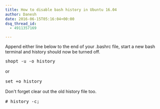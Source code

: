 ```yaml
---
title: How to disable bash history in Ubuntu 16.04
author: Danesh
date: 2016-06-15T05:16:04+00:00
dsq_thread_id:
  - 4911357169

---
```

Append either line below to the end of your .bashrc file, start a new bash terminal and history should now be turned off.

<pre class="toolbar:2 lang:default decode:true">shopt -u -o history
</pre>

<span style="line-height: 1.5;">or</span>

<pre class="toolbar:2 lang:default decode:true">set +o history
</pre>

<span style="line-height: 1.5;">Don't forget </span><span style="line-height: 1.5;">clear</span><span style="line-height: 1.5;"> out the old history file too.</span>

<pre class="toolbar:2 lang:default decode:true"># history -c;</pre>

&nbsp;